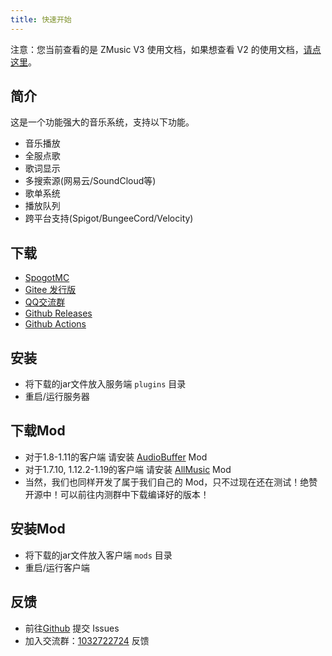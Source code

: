 ```yaml
---
title: 快速开始
---
```


注意：您当前查看的是 ZMusic V3 使用文档，如果想查看 V2 的使用文档，[请点这里](/v2/)。

## 简介

这是一个功能强大的音乐系统，支持以下功能。

* 音乐播放
* 全服点歌
* 歌词显示
* 多搜索源(网易云/SoundCloud等)
* 歌单系统
* 播放队列
* 跨平台支持(Spigot/BungeeCord/Velocity)

## 下载

* [SpogotMC](https://www.spigotmc.org/resources/zmusic.83027/)
* [Gitee 发行版](https://gitee.com/RealHeart/ZMusic/releases)
* [QQ交流群](https://jq.qq.com/?_wv=1027&k=5oIs7cc)
* [Github Releases](https://github.com/RealHeart/ZMusic/releases)
* [Github Actions](https://github.com/RealHeart/ZMusic/actions)

## 安装

* 将下载的jar文件放入服务端 `plugins` 目录
* 重启/运行服务器

## 下载Mod

* 对于1.8-1.11的客户端 请安装 [AudioBuffer](https://www.mcbbs.net/thread-832205-1-1.html) Mod
* 对于1.7.10, 1.12.2-1.19的客户端 请安装 [AllMusic](https://www.aliyundrive.com/s/fKHnLh1N5nC/folder/628f5a18e108ef84cb934b6ca4301be905f1a653) Mod
* 当然，我们也同样开发了属于我们自己的 Mod，只不过现在还在测试！绝赞开源中！可以前往内测群中下载编译好的版本！

## 安装Mod

* 将下载的jar文件放入客户端 `mods` 目录
* 重启/运行客户端

## 反馈

* 前往[Github](https://github.com/RealHeart/ZMusic) 提交 Issues
* 加入交流群：[1032722724](https://jq.qq.com/?_wv=1027&k=5oIs7cc) 反馈
